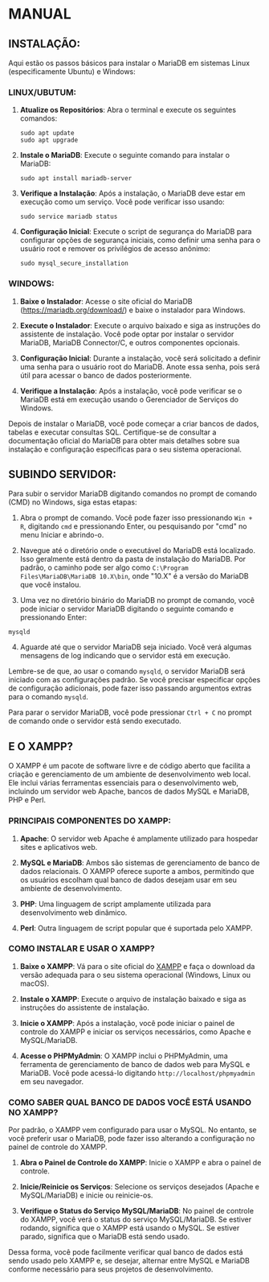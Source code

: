 # MANUAL
## INSTALAÇÃO:
Aqui estão os passos básicos para instalar o MariaDB em sistemas Linux (especificamente Ubuntu) e Windows:

### LINUX/UBUTUM:
1. **Atualize os Repositórios**:
   Abra o terminal e execute os seguintes comandos:
   ```
   sudo apt update
   sudo apt upgrade
   ```

2. **Instale o MariaDB**:
   Execute o seguinte comando para instalar o MariaDB:
   ```
   sudo apt install mariadb-server
   ```

3. **Verifique a Instalação**:
   Após a instalação, o MariaDB deve estar em execução como um serviço. Você pode verificar isso usando:
   ```
   sudo service mariadb status
   ```

4. **Configuração Inicial**:
   Execute o script de segurança do MariaDB para configurar opções de segurança iniciais, como definir uma senha para o usuário root e remover os privilégios de acesso anônimo:
   ```
   sudo mysql_secure_installation
   ```

### WINDOWS:
1. **Baixe o Instalador**:
   Acesse o site oficial do MariaDB (https://mariadb.org/download/) e baixe o instalador para Windows.

2. **Execute o Instalador**:
   Execute o arquivo baixado e siga as instruções do assistente de instalação. Você pode optar por instalar o servidor MariaDB, MariaDB Connector/C, e outros componentes opcionais.

3. **Configuração Inicial**:
   Durante a instalação, você será solicitado a definir uma senha para o usuário root do MariaDB. Anote essa senha, pois será útil para acessar o banco de dados posteriormente.

4. **Verifique a Instalação**:
   Após a instalação, você pode verificar se o MariaDB está em execução usando o Gerenciador de Serviços do Windows.

Depois de instalar o MariaDB, você pode começar a criar bancos de dados, tabelas e executar consultas SQL. Certifique-se de consultar a documentação oficial do MariaDB para obter mais detalhes sobre sua instalação e configuração específicas para o seu sistema operacional.

## SUBINDO SERVIDOR:
Para subir o servidor MariaDB digitando comandos no prompt de comando (CMD) no Windows, siga estas etapas:

1. Abra o prompt de comando. Você pode fazer isso pressionando `Win + R`, digitando `cmd` e pressionando Enter, ou pesquisando por "cmd" no menu Iniciar e abrindo-o.

2. Navegue até o diretório onde o executável do MariaDB está localizado. Isso geralmente está dentro da pasta de instalação do MariaDB. Por padrão, o caminho pode ser algo como `C:\Program Files\MariaDB\MariaDB 10.X\bin`, onde "10.X" é a versão do MariaDB que você instalou.

3. Uma vez no diretório binário do MariaDB no prompt de comando, você pode iniciar o servidor MariaDB digitando o seguinte comando e pressionando Enter:

```
mysqld
```

4. Aguarde até que o servidor MariaDB seja iniciado. Você verá algumas mensagens de log indicando que o servidor está em execução.

Lembre-se de que, ao usar o comando `mysqld`, o servidor MariaDB será iniciado com as configurações padrão. Se você precisar especificar opções de configuração adicionais, pode fazer isso passando argumentos extras para o comando `mysqld`.

Para parar o servidor MariaDB, você pode pressionar `Ctrl + C` no prompt de comando onde o servidor está sendo executado.

## E O XAMPP?
O XAMPP é um pacote de software livre e de código aberto que facilita a criação e gerenciamento de um ambiente de desenvolvimento web local. Ele inclui várias ferramentas essenciais para o desenvolvimento web, incluindo um servidor web Apache, bancos de dados MySQL e MariaDB, PHP e Perl.

### PRINCIPAIS COMPONENTES DO XAMPP:
1. **Apache**: O servidor web Apache é amplamente utilizado para hospedar sites e aplicativos web.

2. **MySQL e MariaDB**: Ambos são sistemas de gerenciamento de banco de dados relacionais. O XAMPP oferece suporte a ambos, permitindo que os usuários escolham qual banco de dados desejam usar em seu ambiente de desenvolvimento.

3. **PHP**: Uma linguagem de script amplamente utilizada para desenvolvimento web dinâmico.

4. **Perl**: Outra linguagem de script popular que é suportada pelo XAMPP.

### COMO INSTALAR E USAR O XAMPP?
1. **Baixe o XAMPP**: Vá para o site oficial do [XAMPP](https://www.apachefriends.org/index.html) e faça o download da versão adequada para o seu sistema operacional (Windows, Linux ou macOS).

2. **Instale o XAMPP**: Execute o arquivo de instalação baixado e siga as instruções do assistente de instalação.

3. **Inicie o XAMPP**: Após a instalação, você pode iniciar o painel de controle do XAMPP e iniciar os serviços necessários, como Apache e MySQL/MariaDB.

4. **Acesse o PHPMyAdmin**: O XAMPP inclui o PHPMyAdmin, uma ferramenta de gerenciamento de banco de dados web para MySQL e MariaDB. Você pode acessá-lo digitando `http://localhost/phpmyadmin` em seu navegador.

### COMO SABER QUAL BANCO DE DADOS VOCÊ ESTÁ USANDO NO XAMPP?
Por padrão, o XAMPP vem configurado para usar o MySQL. No entanto, se você preferir usar o MariaDB, pode fazer isso alterando a configuração no painel de controle do XAMPP.

1. **Abra o Painel de Controle do XAMPP**: Inicie o XAMPP e abra o painel de controle.

2. **Inicie/Reinicie os Serviços**: Selecione os serviços desejados (Apache e MySQL/MariaDB) e inicie ou reinicie-os.

3. **Verifique o Status do Serviço MySQL/MariaDB**: No painel de controle do XAMPP, você verá o status do serviço MySQL/MariaDB. Se estiver rodando, significa que o XAMPP está usando o MySQL. Se estiver parado, significa que o MariaDB está sendo usado.

Dessa forma, você pode facilmente verificar qual banco de dados está sendo usado pelo XAMPP e, se desejar, alternar entre MySQL e MariaDB conforme necessário para seus projetos de desenvolvimento.